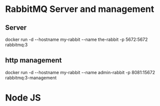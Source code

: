 # RabbitMQ Server and management 

## Server 
docker run -d --hostname my-rabbit --name the-rabbit -p 5672:5672 rabbitmq:3

## http management
docker run -d --hostname my-rabbit --name admin-rabbit -p 8081:15672 rabbitmq:3-management



# Node JS
